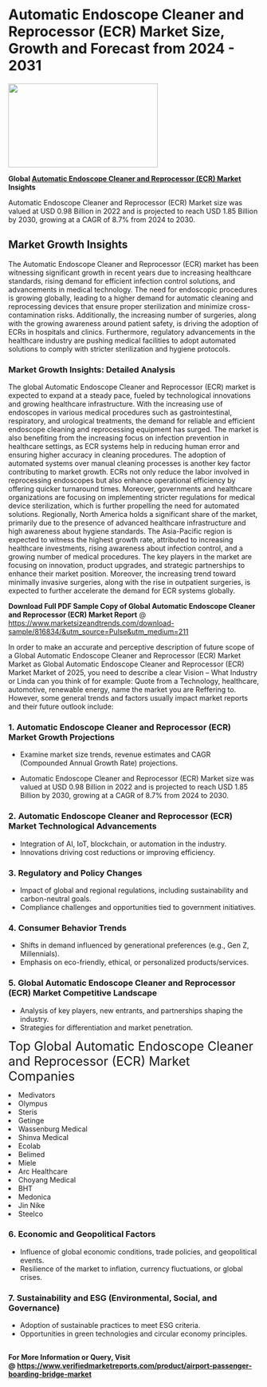 <H1>Automatic Endoscope Cleaner and Reprocessor (ECR) Market Size, Growth and Forecast from 2024 - 2031</H1><img class="aligncenter size-medium wp-image-584254" src="https://thirdeyenews.in/wp-content/uploads/2024/09/Global-Market-Research-300x168.jpeg" alt="" width="300" height="168" /><p><strong>Global&nbsp;<a href="https://www.marketsizeandtrends.com/download-sample/816834/&amp;utm_source=Pulse&amp;utm_medium=211">Automatic Endoscope Cleaner and Reprocessor (ECR) Market</a> Insights</strong></p><p>Automatic Endoscope Cleaner and Reprocessor (ECR) Market size was valued at USD 0.98 Billion in 2022 and is projected to reach USD 1.85 Billion by 2030, growing at a CAGR of 8.7% from 2024 to 2030.</p><p><h2>Market Growth Insights</h2> The Automatic Endoscope Cleaner and Reprocessor (ECR) market has been witnessing significant growth in recent years due to increasing healthcare standards, rising demand for efficient infection control solutions, and advancements in medical technology. The need for endoscopic procedures is growing globally, leading to a higher demand for automatic cleaning and reprocessing devices that ensure proper sterilization and minimize cross-contamination risks. Additionally, the increasing number of surgeries, along with the growing awareness around patient safety, is driving the adoption of ECRs in hospitals and clinics. Furthermore, regulatory advancements in the healthcare industry are pushing medical facilities to adopt automated solutions to comply with stricter sterilization and hygiene protocols. <h3>Market Growth Insights: Detailed Analysis</h3> The global Automatic Endoscope Cleaner and Reprocessor (ECR) market is expected to expand at a steady pace, fueled by technological innovations and growing healthcare infrastructure. With the increasing use of endoscopes in various medical procedures such as gastrointestinal, respiratory, and urological treatments, the demand for reliable and efficient endoscope cleaning and reprocessing equipment has surged. The market is also benefiting from the increasing focus on infection prevention in healthcare settings, as ECR systems help in reducing human error and ensuring higher accuracy in cleaning procedures. The adoption of automated systems over manual cleaning processes is another key factor contributing to market growth. ECRs not only reduce the labor involved in reprocessing endoscopes but also enhance operational efficiency by offering quicker turnaround times. Moreover, governments and healthcare organizations are focusing on implementing stricter regulations for medical device sterilization, which is further propelling the need for automated solutions. Regionally, North America holds a significant share of the market, primarily due to the presence of advanced healthcare infrastructure and high awareness about hygiene standards. The Asia-Pacific region is expected to witness the highest growth rate, attributed to increasing healthcare investments, rising awareness about infection control, and a growing number of medical procedures. The key players in the market are focusing on innovation, product upgrades, and strategic partnerships to enhance their market position. Moreover, the increasing trend toward minimally invasive surgeries, along with the rise in outpatient surgeries, is expected to further accelerate the demand for ECR systems globally. </p><p><span class=""><strong>Download Full PDF Sample Copy of Global Automatic Endoscope Cleaner and Reprocessor (ECR) Market Report</strong> @ <a href="https://www.marketsizeandtrends.com/download-sample/816834/&amp;utm_source=Pulse&amp;utm_medium=211" target="_blank">https://www.marketsizeandtrends.com/download-sample/816834/&amp;utm_source=Pulse&amp;utm_medium=211</a></span></p><p>In order to make an accurate and perceptive description of future scope of a Global&nbsp;Automatic Endoscope Cleaner and Reprocessor (ECR) Market Market as Global&nbsp;Automatic Endoscope Cleaner and Reprocessor (ECR) Market Market of 2025, you need to describe a clear Vision &ndash; What Industry or Linda can you think of for example: Quote from a Technology, healthcare, automotive, renewable energy, name the market you are Reffering to. However, some general trends and factors usually impact market reports and their future outlook include:</p><h3>1.&nbsp;<strong>Automatic Endoscope Cleaner and Reprocessor (ECR) Market Growth Projections</strong></h3><ul><li>Examine market size trends, revenue estimates and CAGR (Compounded Annual Growth Rate) projections.</li><li><p>Automatic Endoscope Cleaner and Reprocessor (ECR) Market size was valued at USD 0.98 Billion in 2022 and is projected to reach USD 1.85 Billion by 2030, growing at a CAGR of 8.7% from 2024 to 2030.</p></li></ul><h3>2.&nbsp;<strong>Automatic Endoscope Cleaner and Reprocessor (ECR) Market Technological Advancements</strong></h3><ul><li>Integration of AI, IoT, blockchain, or automation in the industry.</li><li>Innovations driving cost reductions or improving efficiency.</li></ul><h3>3.&nbsp;<strong>Regulatory and Policy Changes</strong></h3><ul><li>Impact of global and regional regulations, including sustainability and carbon-neutral goals.</li><li>Compliance challenges and opportunities tied to government initiatives.</li></ul><h3>4.&nbsp;<strong>Consumer Behavior Trends</strong></h3><ul><li>Shifts in demand influenced by generational preferences (e.g., Gen Z, Millennials).</li><li>Emphasis on eco-friendly, ethical, or personalized products/services.</li></ul><h3>5.&nbsp;<strong>Global Automatic Endoscope Cleaner and Reprocessor (ECR) Market Competitive Landscape</strong></h3><ul><li>Analysis of key players, new entrants, and partnerships shaping the industry.</li><li>Strategies for differentiation and market penetration.</li></ul><p data-pm-slice="1 1 []"><span style="color: inherit; font-family: inherit; font-size: 25px;">Top Global Automatic Endoscope Cleaner and Reprocessor (ECR) Market Companies</span></p><div class="" data-test-id=""><p><li>Medivators</li><li> Olympus</li><li> Steris</li><li> Getinge</li><li> Wassenburg Medical</li><li> Shinva Medical</li><li> Ecolab</li><li> Belimed</li><li> Miele</li><li> Arc Healthcare</li><li> Choyang Medical</li><li> BHT</li><li> Medonica</li><li> Jin Nike</li><li> Steelco</li></p></div><h3>6.&nbsp;<strong>Economic and Geopolitical Factors</strong></h3><ul><li>Influence of global economic conditions, trade policies, and geopolitical events.</li><li>Resilience of the market to inflation, currency fluctuations, or global crises.</li></ul><h3>7.&nbsp;<strong>Sustainability and ESG (Environmental, Social, and Governance)</strong></h3><ul><li>Adoption of sustainable practices to meet ESG criteria.</li><li>Opportunities in green technologies and circular economy principles.</li></ul><h2><strong style="font-size: 14px;">For More Information or Query, Visit @&nbsp;</strong><a style="background-color: #ffffff; font-size: 14px;" href="https://www.marketsizeandtrends.com/report/automatic-endoscope-cleaner-and-reprocessor-ecr-market/" target="_blank">https://www.verifiedmarketreports.com/product/airport-passenger-boarding-bridge-market</a></h2>
